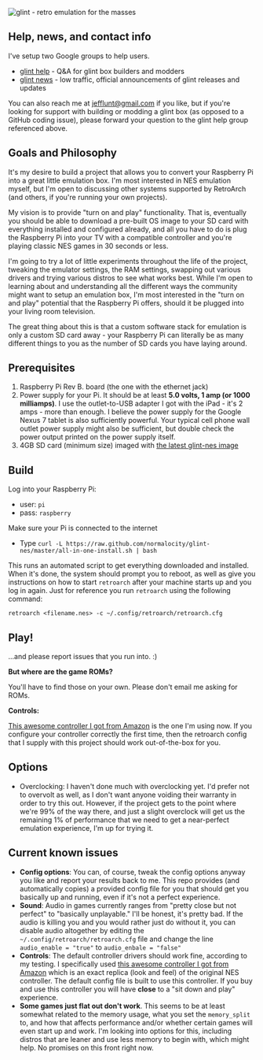 ![glint - retro emulation for the masses](https://s3-us-west-2.amazonaws.com/glint-images/glint.png "glint - retro emulation for the masses")

## Help, news, and contact info

I've setup two Google groups to help users.

* [glint help](https://groups.google.com/forum/?hl=en&fromgroups=#!forum/glint-help) - Q&A for glint box builders and modders
* [glint news](https://groups.google.com/forum/?hl=en&fromgroups=#!forum/glint-news) - low traffic, official announcements of glint releases and updates

You can also reach me at <jefflunt@gmail.com> if you like, but if you're looking for support with building or modding a glint box (as opposed to a GitHub coding issue), please forward your question to the glint help group referenced above.

## Goals and Philosophy

It's my desire to build a project that allows you to convert your Raspberry Pi into a great little emulation box. I'm most interested in NES emulation myself, but I'm open to discussing other systems supported by RetroArch (and others, if you're running your own projects).

My vision is to provide "turn on and play" functionality. That is, eventually you should be able to download a pre-built OS image to your SD card with everything installed and configured already, and all you have to do is plug the Raspberry Pi into your TV with a compatible controller and you're playing classic NES games in 30 seconds or less.

I'm going to try a lot of little experiments throughout the life of the project, tweaking the emulator settings, the RAM settings, swapping out various drivers and trying various distros to see what works best. While I'm open to learning about and understanding all the different ways the community might want to setup an emulation box, I'm most interested in the "turn on and play" potential that the Raspberry Pi offers, should it be plugged into your living room television.

The great thing about this is that a custom software stack for emulation is only a custom SD card away - your Raspberry Pi can literally be as many different things to you as the number of SD cards you have laying around.

## Prerequisites

1. Raspberry Pi Rev B. board (the one with the ethernet jack)
2. Power supply for your Pi. It should be at least **5.0 volts, 1 amp (or 1000 milliamps)**. I use the outlet-to-USB adapter I got with the iPad - it's 2 amps - more than enough. I believe the power supply for the Google Nexus 7 tablet is also sufficiently powerful. Your typical cell phone wall outlet power supply might also be sufficient, but double check the power output printed on the power supply itself.
3. 4GB SD card (minimum size) imaged with [the latest glint-nes image](http://karmanebula.com/glint-downloads/)

## Build

Log into your Raspberry Pi:

* user: `pi`
* pass: `raspberry`

Make sure your Pi is connected to the internet

* Type `curl -L https://raw.github.com/normalocity/glint-nes/master/all-in-one-install.sh | bash`

This runs an automated script to get everything downloaded and installed. When it's done, the system should prompt you to reboot, as well as give you instructions on how to start `retroarch` after your machine starts up and you log in again. Just for reference you run `retroarch` using the following command:

`retroarch <filename.nes> -c ~/.config/retroarch/retroarch.cfg`

## Play!

...and please report issues that you run into. :)

**But where are the game ROMs?**

You'll have to find those on your own. Please don't email me asking for ROMs.

**Controls:**

[This awesome controller I got from Amazon](http://www.amazon.com/gp/product/B00281PFQI) is the one I'm using now. If you configure your controller correctly the first time, then the retroarch config that I supply with this project should work out-of-the-box for you.

## Options

* Overclocking: I haven't done much with overclocking yet. I'd prefer not to overvolt as well, as I don't want anyone voiding their warranty in order to try this out. However, if the project gets to the point where we're 99% of the way there, and just a slight overclock will get us the remaining 1% of performance that we need to get a near-perfect emulation experience, I'm up for trying it.

## Current known issues

* **Config options**: You can, of course, tweak the config options anyway you like and report your results back to me. This repo provides (and automatically copies) a provided config file for you that should get you basically up and running, even if it's not a perfect experience.
* **Sound**: Audio in games currently ranges from "pretty close but not perfect" to "basically unplayable." I'll be honest, it's pretty bad. If the audio is killing you and you would rather just do without it, you can disable audio altogether by editing the `~/.config/retroarch/retroarch.cfg` file and change the line `audio_enable = "true"` to `audio_enbale = "false"`
* **Controls**: The default controller drivers should work fine, according to my testing. I specifically used [this awesome controller I got from Amazon](http://www.amazon.com/gp/product/B00281PFQI) which is an exact replica (look and feel) of the original NES controller. The default config file is built to use this controller. If you buy and use this controller you will have **close** to a "sit down and play" experience.
* **Some games just flat out don't work**. This seems to be at least somewhat related to the memory usage, what you set the `memory_split` to, and how that affects performance and/or whether certain games will even start up and work. I'm looking into options for this, including distros that are leaner and use less memory to begin with, which might help. No promises on this front right now.